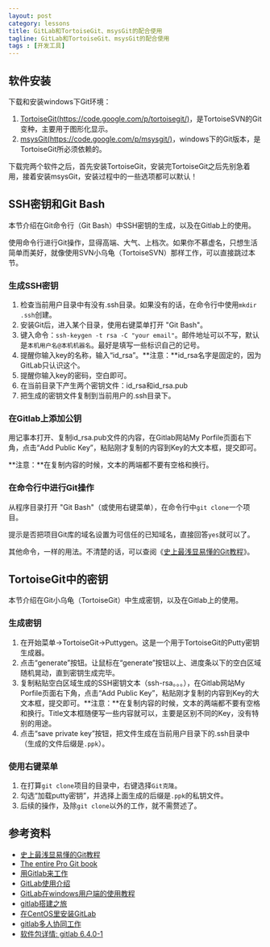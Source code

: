 ```yaml
---
layout: post
category: lessons
title: GitLab和TortoiseGit、msysGit的配合使用
tagline: GitLab和TortoiseGit、msysGit的配合使用
tags : [开发工具]
---
```



## 软件安装 ##

下载和安装windows下Git环境：

1. [TortoiseGit(https://code.google.com/p/tortoisegit/)](https://code.google.com/p/tortoisegit/)，是TortoiseSVN的Git变种，主要用于图形化显示。
2. [msysGit(https://code.google.com/p/msysgit/)](https://code.google.com/p/msysgit/)，windows下的Git版本，是TortoiseGit所必须依赖的。

下载完两个软件之后，首先安装TortoiseGit，安装完TortoiseGit之后先别急着用，接着安装msysGit，安装过程中的一些选项都可以默认！

## SSH密钥和Git Bash ##

本节介绍在Git命令行（Git Bash）中SSH密钥的生成，以及在Gitlab上的使用。

使用命令行进行Git操作，显得高端、大气、上档次。如果你不慕虚名，只想生活简单而美好，就像使用SVN小乌龟（TortoiseSVN）那样工作，可以直接跳过本节。

### 生成SSH密钥 ###

1. 检查当前用户目录中有没有.ssh目录。如果没有的话，在命令行中使用`mkdir .ssh`创建。
2. 安装Git后，进入某个目录，使用右键菜单打开 "Git Bash"。
3. 键入命令：`ssh-keygen -t rsa -C "your email"`。邮件地址可以不写，默认是`本机用户名@本机机器名`。最好是填写一些标识自己的记号。
4. 提醒你输入key的名称，输入“id_rsa”。**注意：**id_rsa名字是固定的，因为GitLab只认识这个。
5. 提醒你输入key的密码，空白即可。
6. 在当前目录下产生两个密钥文件：id_rsa和id_rsa.pub
7. 把生成的密钥文件复制到当前用户的.ssh目录下。

### 在Gitlab上添加公钥 ###

用记事本打开、复制id_rsa.pub文件的内容，在Gitlab网站My Porfile页面右下角，点击“Add Public Key”，粘贴刚才复制的内容到Key的大文本框，提交即可。

**注意：**在复制内容的时候，文本的两端都不要有空格和换行。

### 在命令行中进行Git操作 ###

从程序目录打开 "Git Bash"（或使用右键菜单），在命令行中`git clone`一个项目。

提示是否把项目Git库的域名设置为可信任的已知域名，直接回答`yes`就可以了。

其他命令，一样的用法。不清楚的话，可以查阅《[史上最浅显易懂的Git教程](http://www.liaoxuefeng.com/wiki/0013739516305929606dd18361248578c67b8067c8c017b000)》。

## TortoiseGit中的密钥 ##

本节介绍在Git小乌龟（TortoiseGit）中生成密钥，以及在Gitlab上的使用。

### 生成密钥 ###

1. 在开始菜单->TortoiseGit->Puttygen。这是一个用于TortoiseGit的Putty密钥生成器。
2. 点击“generate”按钮。让鼠标在“generate”按钮以上、进度条以下的空白区域随机晃动，直到密钥生成完毕。
3. 复制粘贴空白区域生成的SSH密钥文本（ssh-rsa。。。），在Gitlab网站My Porfile页面右下角，点击“Add Public Key”，粘贴刚才复制的内容到Key的大文本框，提交即可。**注意：**在复制内容的时候，文本的两端都不要有空格和换行。Title文本框随便写一些内容就可以，主要是区别不同的Key，没有特别的用途。
4. 点击“save private key”按钮，把文件生成在当前用户目录下的.ssh目录中（生成的文件后缀是`.ppk`）。

### 使用右键菜单 ###

1. 在打算`git clone`项目的目录中，右键选择`Git克隆`。
2. 勾选“加载putty密钥”，并选择上面生成的后缀是`.ppk`的私钥文件。
3. 后续的操作，及除`git clone`以外的工作，就不需赘述了。

## 参考资料 ##

- [史上最浅显易懂的Git教程](http://www.liaoxuefeng.com/wiki/0013739516305929606dd18361248578c67b8067c8c017b000)
- [The entire Pro Git book](http://git-scm.com/book/zh)
- [用Gitlab来工作](http://feiyang.me/2013/03/work-with-gitlab/)
- [GitLab使用介绍](http://www.docin.com/p-596784591.html)
- [GitLab在windows用户端的使用教程](http://blog.csdn.net/bluesky8640/article/details/8171104)
- [gitlab搭建之旅](http://www.cnblogs.com/lenolix/archive/2013/02/06/2906466.html)
- [在CentOS里安装GitLab](http://www.linuxidc.com/Linux/2013-05/85184.htm)
- [gitlab多人协同工作](http://herry2013git.blog.163.com/blog/static/219568011201341111240751/)
- [软件包详情: gitlab 6.4.0-1](https://aur.archlinux.org/packages/gitlab/?setlang=zh_CN)